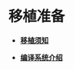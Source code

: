 # 移植准备<a name="ZH-CN_TOPIC_0000001063252862"></a>

-   **[移植须知](移植须知.md)**  

-   **[编译系统介绍](编译系统介绍.md)**  


